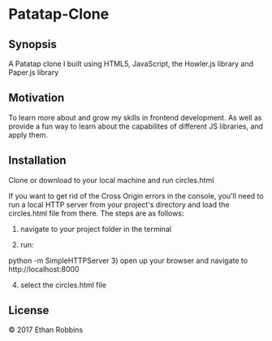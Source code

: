# Patatap-Clone

## Synopsis

A Patatap clone I built using HTML5, JavaScript, the Howler.js library and Paper.js library

## Motivation

To learn more about and grow my skills in frontend development. As well as provide
a fun way to learn about the capabilites of different JS libraries, and apply them.

## Installation

Clone or download to your local machine and run circles.html

If you want to get rid of the Cross Origin errors in the console, you'll need to run a local HTTP server from your project's directory and load the circles.html file from there. The steps are as follows:

1) navigate to your project folder in the terminal

2) run: 

python -m SimpleHTTPServer
3) open up your browser and navigate to http://localhost:8000

4) select the circles.html file


## License

&copy; 2017 Ethan Robbins
